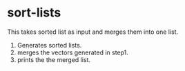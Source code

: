 # sort-lists
This takes sorted list as input and merges them into one list.

1. Generates sorted lists.
2. merges the vectors generated in step1.
3. prints the the merged list.
